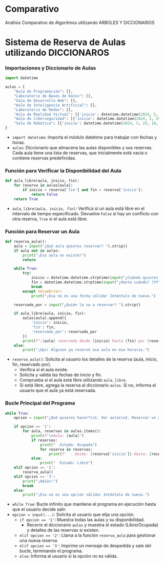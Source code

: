 # Comparativo
Análisis Comparativo de Algoritmos utilizando ARBOLES Y DICCIONARIOS
# Sistema de Reserva de Aulas utilizando DICCIONAROS
### Importaciones y Diccionario de Aulas
```python
import datetime

aulas = {
    "Aula de Programación": [],
    "Laboratorio de Bases de Datos": [],
    "Sala de Desarrollo Web": [],
    "Aula de Inteligencia Artificial": [],
    "Laboratorio de Redes": [],
    "Aula de Realidad Virtual": [{'inicio': datetime.datetime(2024, 5, 29, 9, 0), 'fin': datetime.datetime(2024, 5, 29, 12, 0), 'reservado_por': 'Profesor X'}],
    "Aula de Ciberseguridad": [{'inicio': datetime.datetime(2024, 5, 29, 13, 0), 'fin': datetime.datetime(2024, 5, 29, 15, 0), 'reservado_por': 'Profesor Y'}],
    "Sala de Robótica": [{'inicio': datetime.datetime(2024, 5, 29, 10, 0), 'fin': datetime.datetime(2024, 5, 29, 14, 0), 'reservado_por': 'Profesor Z'}]
}
```

- `import datetime`: Importa el módulo datetime para trabajar con fechas y horas.
- `aulas`: Diccionario que almacena las aulas disponibles y sus reservas. Cada aula tiene una lista de reservas, que inicialmente está vacía o contiene reservas predefinidas.

### Función para Verificar la Disponibilidad del Aula

```python
def aula_libre(aula, inicio, fin):
    for reserva in aulas[aula]:
        if inicio < reserva['fin'] and fin > reserva['inicio']:
            return False
    return True
```

- `aula_libre(aula, inicio, fin)`: Verifica si un aula está libre en el intervalo de tiempo especificado. Devuelve `False` si hay un conflicto con otra reserva, `True` si el aula está libre.

### Función para Reservar un Aula

```python
def reserva_aula():
    aula = input("¿Qué aula quieres reservar? ").strip()
    if aula not in aulas:
        print("¡Esa aula no existe!")
        return

    while True:
        try:
            inicio = datetime.datetime.strptime(input("¿Cuándo quieres reservarla? (YYYY-MM-DD HH:MM) "), "%Y-%m-%d %H:%M")
            fin = datetime.datetime.strptime(input("¿Hasta cuándo? (YYYY-MM-DD HH:MM) "), "%Y-%m-%d %H:%M")
            break
        except ValueError:
            print("¡Esa no es una fecha válida! Inténtalo de nuevo.")

    reservado_por = input("¿Quién la va a reservar? ").strip()

    if aula_libre(aula, inicio, fin):
        aulas[aula].append({
            'inicio': inicio,
            'fin': fin,
            'reservado_por': reservado_por
        })
        print(f"¡{aula} reservada desde {inicio} hasta {fin} por {reservado_por}!")
    else:
        print("¡Ups! Alguien ya reservó esa aula en ese horario.")
```

- `reserva_aula()`: Solicita al usuario los detalles de la reserva (aula, inicio, fin, reservado por).
  - Verifica si el aula existe.
  - Solicita y valida las fechas de inicio y fin.
  - Comprueba si el aula está libre utilizando `aula_libre`.
  - Si está libre, agrega la reserva al diccionario `aulas`. Si no, informa al usuario que el aula ya está reservada.

### Bucle Principal del Programa

```python
while True:
    opcion = input("¿Qué quieres hacer?\n1. Ver aulas\n2. Reservar un aula\n3. Salir\n").strip()

    if opcion == '1':
        for aula, reservas in aulas.items():
            print(f"\nAula: {aula}")
            if reservas:
                print("  Estado: Ocupada")
                for reserva in reservas:
                    print(f"  - Desde: {reserva['inicio']} Hasta: {reserva['fin']} Reservado por: {reserva['reservado_por']}")
            else:
                print("  Estado: Libre")
    elif opcion == '2':
        reserva_aula()
    elif opcion == '3':
        print("¡Adiós!")
        break
    else:
        print("¡Esa no es una opción válida! Inténtalo de nuevo.")
```

- `while True`: Bucle infinito que mantiene el programa en ejecución hasta que el usuario decide salir.
- `opcion = input(...)`: Solicita al usuario que elija una opción.
  - `if opcion == '1'`: Muestra todas las aulas y su disponibilidad.
    - Recorre el diccionario `aulas` y muestra el estado (Libre/Ocupada) y detalles de las reservas si existen.
  - `elif opcion == '2'`: Llama a la función `reserva_aula` para gestionar una nueva reserva.
  - `elif opcion == '3'`: Imprime un mensaje de despedida y sale del bucle, terminando el programa.
  - `else`: Informa al usuario si la opción no es válida.

